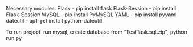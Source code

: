 Necessary modules:
    Flask - pip install flask
    Flask-Session - pip install Flask-Session
    MySQL - pip install PyMySQL
    YAML - pip install pyyaml
    dateutil - apt-get install python-dateutil

To run project:
run mysql,
create database from "TestTask.sql.zip",
python run.py
